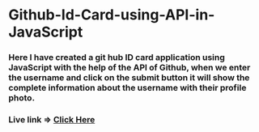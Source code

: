 # Github-Id-Card-using-API-in-JavaScript

### Here I have created a git hub ID card application using JavaScript with the help of the API of Github, when we enter the username and click on the submit button it will show the complete information about the username with their profile photo.

### Live link => [Click Here](https://codepen.io/Bhavesh-Bishnoi/pen/mdgPdwO)
